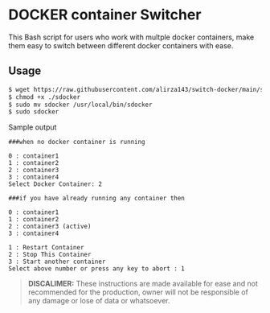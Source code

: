 # DOCKER container Switcher

This Bash script for users who work with multple docker containers, make them easy to switch between different docker containers with ease.



## Usage
```bash
$ wget https://raw.githubusercontent.com/alirza143/switch-docker/main/sdocker
$ chmod +x ./sdocker
$ sudo mv sdocker /usr/local/bin/sdocker
$ sudo sdocker
```
Sample output
```text
###when no docker container is running

0 : container1 
1 : container2
2 : container3
3 : container4
Select Docker Container: 2

###if you have already running any container then

0 : container1 
1 : container2
2 : container3 (active)
3 : container4

1 : Restart Container 
2 : Stop This Container 
3 : Start another container
Select above number or press any key to abort : 1
```

> **DISCALIMER:** These instructions are made available for ease and not recommended for the production, owner will not be responsible of any damage or lose of data or whatsoever.
